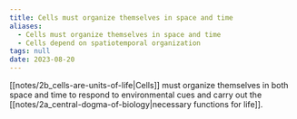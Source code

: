 ```yaml
---
title: Cells must organize themselves in space and time
aliases:
  - Cells must organize themselves in space and time
  - Cells depend on spatiotemporal organization
tags: null
date: 2023-08-20
---
```


[[notes/2b_cells-are-units-of-life|Cells]] must organize themselves in both space and time to respond to environmental cues and carry out the [[notes/2a_central-dogma-of-biology|necessary functions for life]].